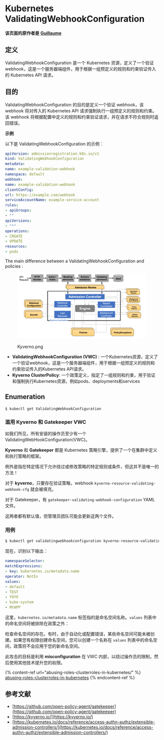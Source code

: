 # Kubernetes ValidatingWebhookConfiguration

**该页面的原作者是** [**Guillaume**](https://www.linkedin.com/in/guillaume-chapela-ab4b9a196)

## 定义

ValidatingWebhookConfiguration 是一个 Kubernetes 资源，定义了一个验证 webhook，这是一个服务器端组件，用于根据一组预定义的规则和约束验证传入的 Kubernetes API 请求。

## 目的

ValidatingWebhookConfiguration 的目的是定义一个验证 webhook，该 webhook 将对传入的 Kubernetes API 请求强制执行一组预定义的规则和约束。该 webhook 将根据配置中定义的规则和约束验证请求，并在请求不符合规则时返回错误。

**示例**

以下是 ValidatingWebhookConfiguration 的示例：
```yaml
apiVersion: admissionregistration.k8s.io/v1
kind: ValidatingWebhookConfiguration
metadata:
name: example-validation-webhook
namespace: default
webhook:
name: example-validation-webhook
clientConfig:
url: https://example.com/webhook
serviceAccountName: example-service-account
rules:
- apiGroups:
- ""
apiVersions:
- "*"
operations:
- CREATE
- UPDATE
resources:
- pods
```
The main difference between a ValidatingWebhookConfiguration and policies :&#x20;

<figure><img src="../../.gitbook/assets/Kyverno.png" alt=""><figcaption><p>Kyverno.png</p></figcaption></figure>

* **ValidatingWebhookConfiguration (VWC)** : 一个Kubernetes资源，定义了一个验证webhook，这是一个服务器端组件，用于根据一组预定义的规则和约束验证传入的Kubernetes API请求。
* **Kyverno ClusterPolicy**: 一个政策定义，指定了一组规则和约束，用于验证和强制执行Kubernetes资源，例如pods、deployments和services

## Enumeration
```
$ kubectl get ValidatingWebhookConfiguration
```
### 滥用 Kyverno 和 Gatekeeper VWC

如我们所见，所有安装的操作员至少有一个 ValidatingWebHookConfiguration(VWC)。

**Kyverno** 和 **Gatekeeper** 都是 Kubernetes 策略引擎，提供了一个在集群中定义和执行策略的框架。

例外是指在特定情况下允许绕过或修改策略的特定规则或条件，但这并不是唯一的方法！

对于 **kyverno**，只要存在验证策略，webhook `kyverno-resource-validating-webhook-cfg` 就会被填充。

对于 Gatekeeper，有 `gatekeeper-validating-webhook-configuration` YAML 文件。

这两者都有默认值，但管理员团队可能会更新这两个文件。

### 用例
```bash
$ kubectl get validatingwebhookconfiguration kyverno-resource-validating-webhook-cfg -o yaml
```
现在，识别以下输出：
```yaml
namespaceSelector:
matchExpressions:
- key: kubernetes.io/metadata.name
operator: NotIn
values:
- default
- TEST
- YOYO
- kube-system
- MYAPP
```
这里，`kubernetes.io/metadata.name` 标签指的是命名空间名称。`values` 列表中的命名空间将被排除在政策之外：

检查命名空间的存在。有时，由于自动化或配置错误，某些命名空间可能未被创建。如果您有权限创建命名空间，您可以创建一个名称在 `values` 列表中的命名空间，政策将不会应用于您的新命名空间。

此攻击的目标是利用 **misconfiguration** 在 VWC 内部，以绕过操作员的限制，然后使用其他技术提升您的权限。

{% content-ref url="abusing-roles-clusterroles-in-kubernetes/" %}
[abusing-roles-clusterroles-in-kubernetes](abusing-roles-clusterroles-in-kubernetes/)
{% endcontent-ref %}

## 参考文献

* [https://github.com/open-policy-agent/gatekeeper](https://github.com/open-policy-agent/gatekeeper)
* [https://kyverno.io/](https://kyverno.io/)
* [https://kubernetes.io/docs/reference/access-authn-authz/extensible-admission-controllers/](https://kubernetes.io/docs/reference/access-authn-authz/extensible-admission-controllers/)
